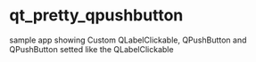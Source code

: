 # qt_pretty_qpushbutton
sample app showing Custom QLabelClickable, QPushButton and QPushButton setted like the QLabelClickable
